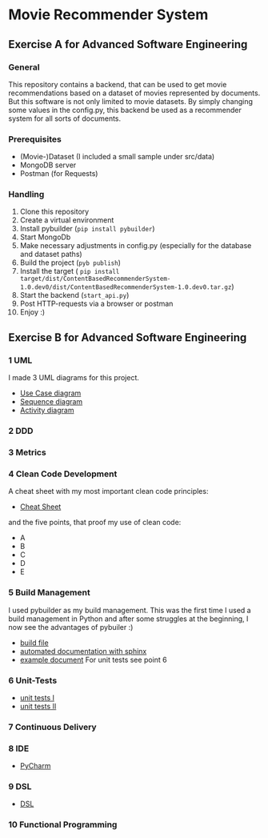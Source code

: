 # Movie Recommender System

## Exercise A for Advanced Software Engineering

### General
This repository contains a backend, that can be used to get movie recommendations based on a dataset of movies represented by documents.
But this software is not only limited to movie datasets. By simply changing some values in the config.py, 
this backend be used as a recommender system for all sorts of documents.


### Prerequisites
* (Movie-)Dataset (I included a small sample under src/data)
* MongoDB server
* Postman (for Requests)

### Handling
1. Clone this repository
2. Create a virtual environment
3. Install pybuilder 
(`pip install pybuilder`)
4. Start MongoDb
5. Make necessary adjustments in config.py (especially for the database and dataset paths)
6. Build the project 
(`pyb publish`)
7. Install the target 
( `pip install target/dist/ContentBasedRecommenderSystem-1.0.dev0/dist/ContentBasedRecommenderSystem-1.0.dev0.tar.gz`)
8. Start the backend 
(`start_api.py`)
9. Post HTTP-requests via a browser or postman
10. Enjoy :)

## Exercise B for Advanced Software Engineering
### 1 UML
   
I made 3 UML diagrams for this project.
   * [Use Case diagram](tasks/uml_diagrams/use_case_diagram.png)
   * [Sequence diagram](tasks/uml_diagrams/sequence_diagram.png)
   * [Activity diagram](tasks/uml_diagrams/activity_diagram.png)
  
### 2 DDD

### 3 Metrics

### 4 Clean Code Development
   
A cheat sheet with my most important clean code principles:
   * [Cheat Sheet](tasks/clean_code_cheat_sheet.py)
   
and the five points, that proof my use of clean code:
   * A
   * B
   * C
   * D
   * E
   
### 5 Build Management
   
I used pybuilder as my build management. This was the first time I used a build management in Python 
   and after some struggles at the beginning, I now see the advantages of pybuiler :)
   * [build file](build.py)
   * [automated documentation with sphinx](docs)
   * [example document](tasks/documentation/documentation.html)
   For unit tests see point 6
   
### 6 Unit-Tests

   * [unit tests I](src/unittest/python/modeling/model_training_tests.py)
   * [unit tests II](src/unittest/python/processing/data_processing_tests.py)
   
### 7 Continuous Delivery

### 8 IDE

   * [PyCharm](tasks/ide_pycharm.md)
   
### 9 DSL

   * [DSL](tasks/dsl)
   
### 10 Functional Programming
